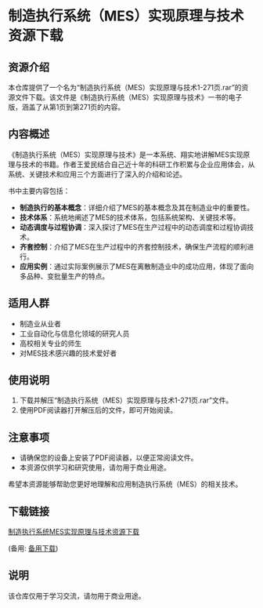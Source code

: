 # 制造执行系统（MES）实现原理与技术资源下载

## 资源介绍

本仓库提供了一个名为“制造执行系统（MES）实现原理与技术1-271页.rar”的资源文件下载。该文件是《制造执行系统（MES）实现原理与技术》一书的电子版，涵盖了从第1页到第271页的内容。

## 内容概述

《制造执行系统（MES）实现原理与技术》是一本系统、翔实地讲解MES实现原理与技术的书籍。作者王爱民结合自己近十年的科研工作积累与企业应用体会，从系统、关键技术和应用三个方面进行了深入的介绍和论述。

书中主要内容包括：

- **制造执行的基本概念**：详细介绍了MES的基本概念及其在制造业中的重要性。
- **技术体系**：系统地阐述了MES的技术体系，包括系统架构、关键技术等。
- **动态调度与过程协调**：深入探讨了MES在生产过程中的动态调度和过程协调技术。
- **齐套控制**：介绍了MES在生产过程中的齐套控制技术，确保生产流程的顺利进行。
- **应用实例**：通过实际案例展示了MES在离散制造业中的成功应用，体现了面向多品种、变批量生产的特点。

## 适用人群

- 制造业从业者
- 工业自动化与信息化领域的研究人员
- 高校相关专业的师生
- 对MES技术感兴趣的技术爱好者

## 使用说明

1. 下载并解压“制造执行系统（MES）实现原理与技术1-271页.rar”文件。
2. 使用PDF阅读器打开解压后的文件，即可开始阅读。

## 注意事项

- 请确保您的设备上安装了PDF阅读器，以便正常阅读文件。
- 本资源仅供学习和研究使用，请勿用于商业用途。

希望本资源能够帮助您更好地理解和应用制造执行系统（MES）的相关技术。

## 下载链接
[制造执行系统MES实现原理与技术资源下载](https://pan.quark.cn/s/6245008d51ef) 

(备用: [备用下载](https://pan.baidu.com/s/1hKw-OLBEDKtu52OqPPEDYA?pwd=1234))

## 说明

该仓库仅用于学习交流，请勿用于商业用途。
